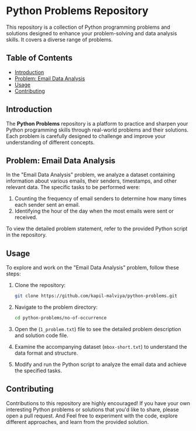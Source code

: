 # Python Problems Repository

This repository is a collection of Python programming problems and solutions designed to enhance your problem-solving 
and data analysis skills. It covers a diverse range of problems.

## Table of Contents

- [Introduction](#introduction)
- [Problem: Email Data Analysis](#problem-email-data-analysis)
- [Usage](#usage)
- [Contributing](#contributing)


## Introduction

The **Python Problems** repository is a platform to practice and sharpen your Python programming skills through real-world 
problems and their solutions. Each problem is carefully designed to challenge and improve your understanding of different 
concepts.

## Problem: Email Data Analysis

In the "Email Data Analysis" problem, we analyze a dataset containing information about various emails, their senders, 
timestamps, and other relevant data. The specific tasks to be performed were:

1. Counting the frequency of email senders to determine how many times each sender sent an email.
2. Identifying the hour of the day when the most emails were sent or received.

To view the detailed problem statement, refer to the provided Python script in the repository.


## Usage

To explore and work on the "Email Data Analysis" problem, follow these steps:

1. Clone the repository:
   ```bash
   git clone https://github.com/kapil-malviya/python-problems.git
   ```

2. Navigate to the problem directory:
   ```bash
   cd python-problems/no-of-occurrence
   ```

3. Open the (`1_problem.txt`) file to see the detailed problem description and solution code file.

4. Examine the accompanying dataset (`mbox-short.txt`) to understand the data format and structure.

5. Modify and run the Python script to analyze the email data and achieve the specified tasks.


## Contributing

Contributions to this repository are highly encouraged! If you have your own interesting Python problems or solutions 
that you'd like to share, please open a pull request. And Feel free to experiment with the code, explore different approaches, 
and learn from the provided solution.

##
